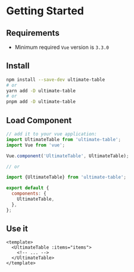 # Getting Started

## Requirements

- Minimum required `Vue` version is `3.3.0`

## Install

```bash
npm install --save-dev ultimate-table
# or 
yarn add -D ultimate-table
# or 
pnpm add -D ultimate-table
```

## Load Component

```js static noeditor
// add it to your vue application:
import UltimateTable from 'ultimate-table';
import Vue from 'vue';

Vue.component('UltimateTable', UltimateTable);

// or

import {UltimateTable} from 'ultimate-table';

export default {
  components: {
    UltimateTable,
  },
};
```

## Use it

```vue
<template>
  <UltimateTable :items="items">
    <!-- ... -->
  </UltimateTable>
</template>
```
